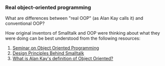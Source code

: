 ### Real object-oriented programming

What are differences between "real OOP" (as Alan Kay calls it) and conventional OOP?

How original inventors of Smalltalk and OOP were thinking about what they were doing can be best understood from the following resources:
1. [Seminar on Object Oriented Programming](https://www.youtube.com/watch?v=QjJaFG63Hlo)
2. [Design Principles Behind Smalltalk](https://www.cs.virginia.edu/~evans/cs655/readings/smalltalk.html)
3. [What is Alan Kay's definition of Object Oriented?](https://www.quora.com/What-is-Alan-Kays-definition-of-Object-Oriented)



